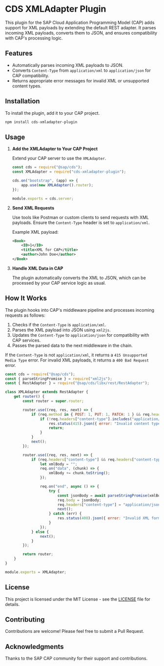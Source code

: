 
# CDS XMLAdapter Plugin

This plugin for the SAP Cloud Application Programming Model (CAP) adds support for XML payloads by extending the default REST adapter. It parses incoming XML payloads, converts them to JSON, and ensures compatibility with CAP's processing logic.

## Features

-   Automatically parses incoming XML payloads to JSON.
-   Converts `Content-Type` from `application/xml` to `application/json` for CAP compatibility.
-   Returns appropriate error messages for invalid XML or unsupported content types.

## Installation

To install the plugin, add it to your CAP project.

```sh
npm install cds-xmladapter-plugin
```

## Usage

1. **Add the XMLAdapter to Your CAP Project**

    Extend your CAP server to use the `XMLAdapter`.

    ```javascript
    const cds = require("@sap/cds");
    const XMLAdapter = require("cds-xmladapter-plugin");

    cds.on("bootstrap", (app) => {
        app.use(new XMLAdapter().router);
    });

    module.exports = cds.server;
    ```

2. **Send XML Requests**

    Use tools like Postman or custom clients to send requests with XML payloads. Ensure the `Content-Type` header is set to `application/xml`.

    Example XML payload:
    ```xml
    <Book>
        <ID>1</ID>
        <title>XML for CAP</title>
        <author>John Doe</author>
    </Book>
    ```

3. **Handle XML Data in CAP**

    The plugin automatically converts the XML to JSON, which can be processed by your CAP service logic as usual.

## How It Works

The plugin hooks into CAP's middleware pipeline and processes incoming requests as follows:

1. Checks if the `Content-Type` is `application/xml`.
2. Parses the XML payload into JSON using `xml2js`.
3. Updates the `Content-Type` to `application/json` for compatibility with CAP services.
4. Passes the parsed data to the next middleware in the chain.

If the `Content-Type` is not `application/xml`, it returns a `415 Unsupported Media Type` error. For invalid XML payloads, it returns a `400 Bad Request` error.

```javascript
const cds = require("@sap/cds");
const { parseStringPromise } = require("xml2js");
const { RestAdapter } = require("@sap/cds/libx/rest/RestAdapter");

class XMLAdapter extends RestAdapter {
    get router() {
        const router = super.router;

        router.use((req, res, next) => {
            if (req.method in { POST: 1, PUT: 1, PATCH: 1 } && req.headers["content-type"]) {
                if (!req.headers["content-type"].includes("application/xml")) {
                    res.status(415).json({ error: "Invalid content type. Expected 'application/xml'." });
                    return;
                }
            }
            next();
        });

        router.use((req, res, next) => {
            if (req.headers["content-type"] && req.headers["content-type"].includes("application/xml")) {
                let xmlBody = "";
                req.on("data", (chunk) => {
                    xmlBody += chunk.toString();
                });

                req.on("end", async () => {
                    try {
                        const jsonBody = await parseStringPromise(xmlBody, { explicitArray: false });
                        req.body = jsonBody;
                        req.headers["content-type"] = "application/json";
                        next();
                    } catch (err) {
                        res.status(400).json({ error: "Invalid XML format." });
                    }
                });
            } else {
                next();
            }
        });

        return router;
    }
}

module.exports = XMLAdapter;
```

## License

This project is licensed under the MIT License - see the [LICENSE](LICENSE) file for details.

## Contributing

Contributions are welcome! Please feel free to submit a Pull Request.

## Acknowledgments

Thanks to the SAP CAP community for their support and contributions.
